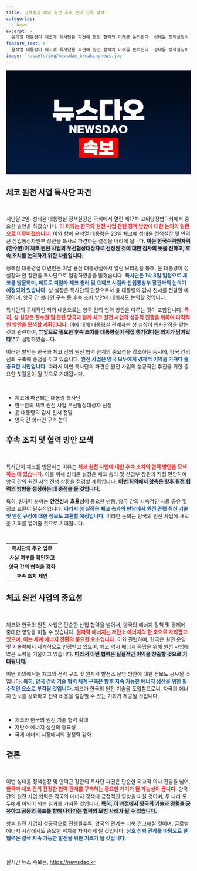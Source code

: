 ```yaml
---
title: 정책실장 해외 원전 후속 논의 전격 발탁!
categories:
  - News
excerpt: >
  윤석열 대통령이 체코에 특사단을 파견해 원전 협력의 미래를 논의한다. 성태윤 정책실장이 이끄는 특사단은 감사 친서를 전달하고 핫라인 구축을 추진하며 한수원의 우선협상 결과를 확인한다.
feature_text: >
  윤석열 대통령이 체코에 특사단을 파견해 원전 협력의 미래를 논의한다. 성태윤 정책실장이 이끄는 특사단은 감사 친서를 전달하고 핫라인 구축을 추진하며 한수원의 우선협상 결과를 확인한다.
image: '/assets/img/newsdao_breakingnews.jpg'
---
```


<p><img src="/assets/img/newsdao_breakingnews.jpg" alt="pcversion 속보" /></p>

<h2 data-ke-size="size26">체코 원전 사업 특사단 파견</h2>

<p data-ke-size="size16">&nbsp;</p> 

<p>지난달 2일, 성태윤 대통령실 정책실장은 국회에서 열린 제17차 고위당정협의회에서 중요한 발언을 하였습니다. <b><span style="color: #ee2323;">이 회의는 한국의 원전 사업 관련 정책 방향에 대한 논의의 일환으로 이루어졌습니다.</span></b> 이와 함께 윤석열 대통령은 23일 체코에 성태윤 정책실장 및 안덕근 산업통상자원부 장관을 특사로 파견하는 결정을 내리게 됩니다. <b><span style="background-color: #21538527;">이는 한국수력원자력(한수원)이 체코 원전 사업의 우선협상대상자로 선정된 것에 대한 감사의 뜻을 전하고, 후속 조치를 논의하기 위한 차원입니다.</span></b></p>

<p>정혜전 대통령실 대변인은 이날 용산 대통령실에서 열린 브리핑을 통해, 윤 대통령이 성 실장과 안 장관을 특사단으로 임명하였음을 밝혔습니다. <b><span style="color: #1a5490;">특사단은 1박 3일 일정으로 체코를 방문하며, 페트로 피알라 체코 총리 및 요제프 시켈라 산업통상부 장관과의 논의가 예정되어 있습니다.</span></b> 성 실장은 특사단의 단장으로서 윤 대통령의 감사 친서를 전달할 예정이며, 양국 간 핫라인 구축 등 후속 조치 방안에 대해서도 논의할 것입니다.</p>

<p>특사단의 구체적인 회의 내용으로는 양국 간의 협력 방안을 다루는 것이 포함됩니다. <b><span style="color: #ee2323;">특히, 성 실장은 한수원 및 관련 당국과 함께 체코 원전 사업의 성공적 진행을 위하여 다각적인 방안을 모색할 계획입니다.</span></b> 이에 대해 대통령실 관계자는 성 실장이 특사단장을 맡는 것과 관련하여, <b><span style="background-color: #21538527;">"'앞으로 필요한 후속 조치를 대통령실이 직접 챙기겠다는 의지가 담겨있다'"</span></b>고 설명하였습니다. </p>

<p>이러한 발언은 한국과 체코 간의 원전 협력 관계의 중요성을 강조하는 동시에, 양국 간의 신뢰 구축에 중점을 두고 있습니다. <b><span style="color: #1a5490;">원전 사업은 양국 모두에게 경제적 이익을 가져다 줄 중요한 사안입니다.</span></b> 따라서 이번 특사단의 파견은 원전 사업의 성공적인 추진을 위한 중요한 첫걸음이 될 것으로 기대됩니다. </p>

<p data-ke-size="size16">&nbsp;</p>

<p><body></p>

<ul>
  <li>체코에 파견되는 대통령 특사단</li>
  <li>한수원의 체코 원전 사업 우선협상대상자 선정</li>
  <li>윤 대통령의 감사 친서 전달</li>
  <li>양국 간 핫라인 구축 논의</li>
</ul>

<h2 data-ke-size="size26">후속 조치 및 협력 방안 모색</h2>

<p data-ke-size="size16">&nbsp;</p>

<p>특사단이 체코를 방문하는 이유는 <b><span style="color: #ee2323;">체코 원전 사업에 대한 후속 조치와 협력 방안을 모색하는 데 있습니다.</span></b> 이를 위해 성태윤 실장은 체코 총리 및 산업부 장관과 직접 면담하여 양국 간의 원전 사업 진행 상황을 점검할 계획입니다. <b><span style="background-color: #21538527;">이번 회의에서 양측은 향후 원전 협력의 방향을 설정하는 데 중점을 둘 것입니다.</span></b></p>

<p>특히, 원자력 분야는 <strong>안전성</strong>과 <strong>효율성</strong>이 중요한 만큼, 양국 간의 지속적인 자료 공유 및 정보 교환이 필수적입니다. <b><span style="color: #1a5490;">따라서 성 실장은 체코 측과의 만남에서 원전 관련 최신 기술 및 안전 규정에 대한 정보도 교환할 예정입니다.</span></b> 이러한 논의는 양국의 원전 사업에 새로운 기회를 열어줄 것으로 기대됩니다. </p>

<p data-ke-size="size16">&nbsp;</p>

<table>
    <tr>
        <td style="text-align: center; height: 17px;"><b>특사단의 주요 임무</b></td>
    </tr>
    <tr>
        <td style="text-align: center; height: 17px;"><b>사실 여부를 확인하고</b></td>
    </tr>
    <tr>
        <td style="text-align: center; height: 17px;"><b>양국 간의 협력을 강화</b></td>
    </tr>
    <tr>
        <td style="text-align: center; height: 17px;"><b>후속 조치 제안</b></td>
    </tr>
</table>

<h2 data-ke-size="size26">체코 원전 사업의 중요성</h2>

<p data-ke-size="size16">&nbsp;</p>

<p>체코와 한국의 원전 사업은 단순한 산업 협력을 넘어서, 양국의 에너지 정책 및 경제에 중대한 영향을 미칠 수 있습니다. <b><span style="color: #ee2323;">원자력 에너지는 저탄소 에너지의 한 축으로 자리잡고 있으며, 이는 세계 에너지 전환의 중요한 요소입니다.</span></b> 이와 관련하여, 한국은 원전 운영 및 기술력에서 세계적으로 인정받고 있으며, 체코 역시 에너지 독립을 위해 원전 사업에 많은 노력을 기울이고 있습니다. <b><span style="background-color: #21538527;">따라서 이번 협력은 실질적인 이익을 창출할 것으로 기대됩니다.</span></b></p>

<p>이번 회의에서는 체코의 전력 구조 및 원자력 발전소 운영 방안에 대한 정보도 공유될 것입니다. <b><span style="color: #1a5490;">특히, 양국 간의 기술 협력 체계 구축은 향후 지속 가능한 에너지 생산을 위한 필수적인 요소로 부각될 것입니다.</span></b> 체코가 한국의 원전 기술을 도입함으로써, 자국의 에너지 안보를 강화하고 전력 비용을 절감할 수 있는 기회가 제공될 것입니다.</p>

<p data-ke-size="size16">&nbsp;</p>

<p><body></p>

<ul>
  <li>체코와 한국의 원전 기술 협력 확대</li>
  <li>저탄소 에너지 생산의 중요성</li>
  <li>국제 에너지 시장에서의 경쟁력 강화</li>
</ul>

<h2 data-ke-size="size26">결론</h2>

<p data-ke-size="size16">&nbsp;</p>

<p>이번 성태윤 정책실장 및 안덕근 장관의 특사단 파견은 단순한 외교적 의사 전달을 넘어, <b><span style="color: #ee2323;">한국과 체코 간의 진정한 협력 관계를 구축하는 중요한 계기가 될 가능성이 큽니다.</span></b> 양국 간의 원전 사업 협력은 각국의 에너지 정책에 긍정적인 영향을 미칠 것이며, 두 나라 모두에게 이익이 되는 결과를 가져올 것입니다. <b><span style="background-color: #21538527;">특히, 이 과정에서 양국의 기술과 경험을 공유하고 공동의 목표를 향해 나아가는 협력의 모범 사례가 될 수 있습니다.</span></b></p>

<p>향후 원전 사업이 성공적으로 진행될수록, 양국의 관계는 더욱 견고해질 것이며, 글로벌 에너지 시장에서도 중요한 위치를 차지하게 될 것입니다. <b><span style="color: #1a5490;">상호 신뢰 관계를 바탕으로 한 협력은 결국 지속 가능한 발전을 위한 기초가 될 것입니다.</span></b></p>

<p data-ke-size="size16">&nbsp;</p>
실시간 뉴스 속보는, <a href="https://newsdao.kr" rel="dofollow">https://newsdao.kr</a>


